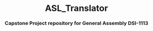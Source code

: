 <h1 align='center'>
ASL_Translator
<h3 align='center'>
Capstone Project repository for General Assembly DSI-1113
<h3>
<h1>
